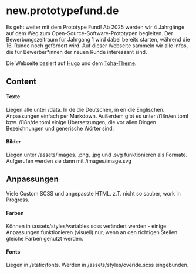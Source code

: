 # new.prototypefund.de

Es geht weiter mit dem Prototype Fund! Ab 2025 werden wir 4 Jahrgänge auf dem Weg zum Open-Source-Software-Prototypen begleiten.
Der Bewerbungszeitraum für Jahrgang 1 wird dabei bereits starten, während die 16. Runde noch gefördert wird. Auf dieser Webseite sammeln wir alle Infos, die für Bewerber\*innen der neuen Runde interessant sind.

Die Webseite basiert auf [Hugo](https://gohugo.io/) und dem [Toha-Theme](https://themes.gohugo.io/themes/toha/).


## Content

#### Texte

Liegen alle unter /data. In de die Deutschen, in en die Englischen. Anpassungen einfach per Markdown.
Außerdem gibt es unter /i18n/en.toml bzw. /i18n/de.toml einige Übersetzungen, die vor allen Dingen Bezeichnungen und generische Wörter sind.

#### Bilder

Liegen unter /assets/images. .png, .jpg und .svg funktionieren als Formate.
Aufgerufen werden sie dann mit /images/image.svg


## Anpassungen

Viele Custom SCSS und angepasste HTML. z.T. nicht so sauber, work in Progress.

#### Farben

Können in /assets/styles/variables.scss verändert werden - einige Anpassungen funktionieren (visuell) nur, wenn an den richtigen Stellen gleiche Farben genutzt werden.

#### Fonts

Liegen in /static/fonts. Werden in /assets/styles/overide.scss eingebunden.
